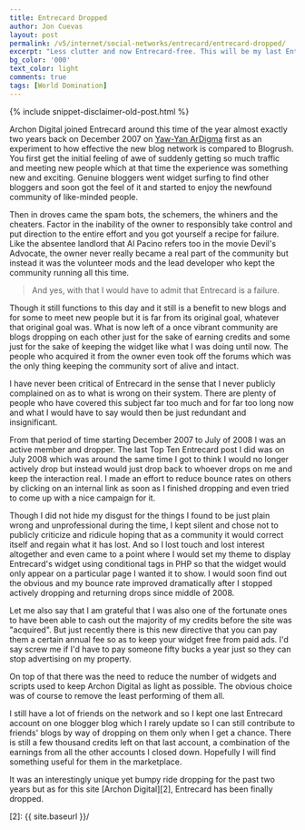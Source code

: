 ```yaml
---
title: Entrecard Dropped
author: Jon Cuevas
layout: post
permalink: /v5/internet/social-networks/entrecard/entrecard-dropped/
excerpt: "Less clutter and now Entrecard-free. This will be my last Entrecard post on Archon Digital."
bg_color: '000'
text_color: light
comments: true
tags: [World Domination]
---
```

{% include snippet-disclaimer-old-post.html %}

Archon Digital joined Entrecard around this time of the year almost exactly two years back on December 2007 on [Yaw-Yan ArDigma][1] first as an experiment to how effective the new blog network is compared to Blogrush. You first get the initial feeling of awe of suddenly getting so much traffic and meeting new people which at that time the experience was something new and exciting. Genuine bloggers went widget surfing to find other bloggers and soon got the feel of it and started to enjoy the newfound community of like-minded people.

Then in droves came the spam bots, the schemers, the whiners and the cheaters. Factor in the inability of the owner to responsibly take control and put direction to the entire effort and you got yourself a recipe for failure. Like the absentee landlord that Al Pacino refers too in the movie Devil's Advocate, the owner never really became a real part of the community but instead it was the volunteer mods and the lead developer who kept the community running all this time.

> And yes, with that I would have to admit that Entrecard is a failure.

Though it still functions to this day and it still is a benefit to new blogs and for some to meet new people but it is far from its original goal, whatever that original goal was. What is now left of a once vibrant community are blogs dropping on each other just for the sake of earning credits and some just for the sake of keeping the widget like what I was doing until now. The people who acquired it from the owner even took off the forums which was the only thing keeping the community sort of alive and intact.

I have never been critical of Entrecard in the sense that I never publicly complained on as to what is wrong on their system. There are plenty of people who have covered this subject far too much and for far too long now and what I would have to say would then be just redundant and insignificant.

From that period of time starting December 2007 to July of 2008 I was an active member and dropper. The last Top Ten Entrecard post I did was on July 2008 which was around the same time I got to think I would no longer actively drop but instead would just drop back to whoever drops on me and keep the interaction real. I made an effort to reduce bounce rates on others by clicking on an internal link as soon as I finished dropping and even tried to come up with a nice campaign for it.

Though I did not hide my disgust for the things I found to be just plain wrong and unprofessional during the time, I kept silent and chose not to publicly criticize and ridicule hoping that as a community it would correct itself and regain what it has lost. And so I lost touch and lost interest altogether and even came to a point where I would set my theme to display Entrecard's widget using conditional tags in PHP so that the widget would only appear on a particular page I wanted it to show. I would soon find out the obvious and my bounce rate improved dramatically after I stopped actively dropping and returning drops since middle of 2008.

Let me also say that I am grateful that I was also one of the fortunate ones to have been able to cash out the majority of my credits before the site was "acquired". But just recently there is this new directive that you can pay them a certain annual fee so as to keep your widget free from paid ads. I'd say screw me if I'd have to pay someone fifty bucks a year just so they can stop advertising on my property.

On top of that there was the need to reduce the number of widgets and scripts used to keep Archon Digital as light as possible. The obvious choice was of course to remove the least performing of them all.

I still have a lot of friends on the network and so I kept one last Entrecard account on one blogger blog which I rarely update so I can still contribute to friends' blogs by way of dropping on them only when I get a chance. There is still a few thousand credits left on that last account, a combination of the earnings from all the other accounts I closed down. Hopefully I will find something useful for them in the marketplace.

It was an interestingly unique yet bumpy ride dropping for the past two years but as for this site [Archon Digital][2], Entrecard has been finally dropped.

[1]: http://www.yaw-yan.com
[2]: {{ site.baseurl }}/
  